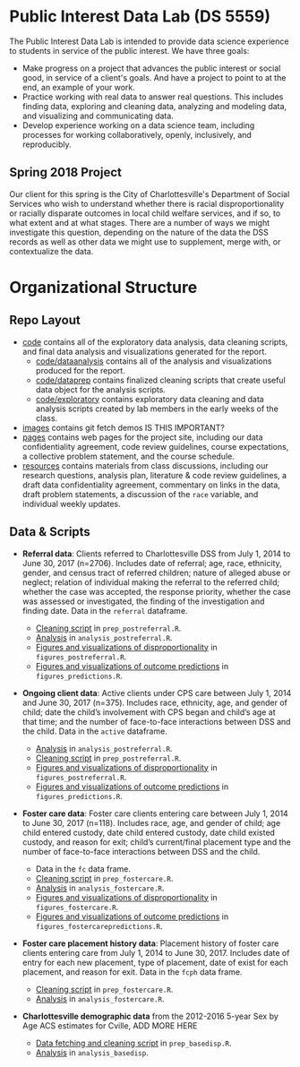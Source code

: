 # Public Interest Data Lab (DS 5559)

The Public Interest Data Lab is intended to provide data science experience to students in service of the public interest. We have three goals:

* Make progress on a project that advances the public interest or social good, in service of a client's goals. And have a project to point to at the end, an example of your work.
* Practice working with real data to answer real questions. This includes finding data, exploring and cleaning data, analyzing and modeling data, and visualizing and communicating data.
* Develop experience working on a data science team, including processes for working collaboratively, openly, inclusively, and reproducibly. 

## Spring 2018 Project

Our client for this spring is the City of Charlottesville's Department of Social Services who wish to understand whether there is racial disproportionality or racially disparate outcomes in local child welfare services, and if so, to what extent and at what stages. There are a number of ways we might investigate this question, depending on the nature of the data the DSS records as well as other data we might use to supplement, merge with, or contextualize the data. 

# Organizational Structure

## Repo Layout

  + [code](https://github.com/datafordemocracy/PublicInterestData2018/blob/master/code) contains all of the exploratory data analysis, data cleaning scripts, and final data analysis and visualizations generated for the report.
    + [code/dataanalysis](https://github.com/datafordemocracy/PublicInterestData2018/tree/master/code/dataanalysis) contains all of the analysis and visualizations produced for the report.
    + [code/dataprep](https://github.com/datafordemocracy/PublicInterestData2018/tree/master/code/dataprep) contains finalized cleaning scripts that create useful data object for the analysis scripts.
    + [code/exploratory](https://github.com/datafordemocracy/PublicInterestData2018/tree/master/code/exploratory) contains exploratory data cleaning and data analysis scripts created by lab members in the early weeks of the class. 
  + [images](https://github.com/datafordemocracy/PublicInterestData2018/blob/master/images) contains git fetch demos IS THIS IMPORTANT?
  + [pages](https://github.com/datafordemocracy/PublicInterestData2018/blob/master/pages) contains web pages for the project site, including our data confidentiality agreement, code review guidelines, course expectations, a collective problem statement, and the course schedule.
  + [resources](https://github.com/datafordemocracy/PublicInterestData2018/blob/master/resources) contains materials from class discussions, including our research questions, analysis plan, literature & code review guidelines, a draft data confidentiality agreement, commentary on links in the data, draft problem statements, a discussion of the `race` variable, and individual weekly updates. 

## Data & Scripts

  + **Referral data**: Clients referred to Charlottesville DSS from July 1, 2014 to June 30, 2017 (n=2706). Includes date of referral; age, race, ethnicity, gender, and census tract of referred children; nature of alleged abuse or neglect; relation of individual making the referral to the referred child; whether the case was accepted, the response priority, whether the case was assessed or investigated, the finding of the investigation and finding date. Data in the `referral` dataframe.
    + [Cleaning script](https://github.com/datafordemocracy/PublicInterestData2018/blob/master/code/dataprep/prep_postreferral.R) in `prep_postreferral.R`.
    + [Analysis](https://github.com/datafordemocracy/PublicInterestData2018/blob/master/code/dataanalysis/analysis_postreferral.R) in `analysis_postreferral.R`.
    + [Figures and visualizations of disproportionality](https://github.com/datafordemocracy/PublicInterestData2018/blob/master/code/dataanalysis/figures_postreferral.R) in `figures_postreferral.R`.
    + [Figures and visualizations of outcome predictions](https://github.com/datafordemocracy/PublicInterestData2018/blob/master/code/dataanalysis/figure_predictions.R) in `figures_predictions.R`.
    
  + **Ongoing client data**: Active clients under CPS care between July 1, 2014 and June 30, 2017 (n=375). Includes race, ethnicity, age, and gender of child; date the child’s involvement with CPS began and child’s age at that time; and the number of face-to-face interactions between DSS and the child. Data in the `active` dataframe.
    + [Analysis](https://github.com/datafordemocracy/PublicInterestData2018/blob/master/code/dataanalysis/analysis_postreferral.R) in `analysis_postreferral.R`.
    + [Cleaning script](https://github.com/datafordemocracy/PublicInterestData2018/blob/master/code/dataprep/prep_postreferral.R) in `prep_postreferral.R`.
    + [Figures and visualizations of disproportionality](https://github.com/datafordemocracy/PublicInterestData2018/blob/master/code/dataanalysis/figures_postreferral.R) in `figures_postreferral.R`.
    + [Figures and visualizations of outcome predictions](https://github.com/datafordemocracy/PublicInterestData2018/blob/master/code/dataanalysis/figure_predictions.R) in `figures_predictions.R`.
    
  + **Foster care data**: Foster care clients entering care between July 1, 2014 to June 30, 2017 (n=118). Includes race, age, and gender of child; age child entered custody, date child entered custody, date child existed custody, and reason for exit; child’s current/final placement type and the number of face-to-face interactions between DSS and the child. 
    + Data in the `fc` data frame.
    + [Cleaning script](https://github.com/datafordemocracy/PublicInterestData2018/blob/master/code/dataprep/prep_fostercare.R) in `prep_fostercare.R`.
    + [Analysis](https://github.com/datafordemocracy/PublicInterestData2018/blob/master/code/dataanalysis/analysis_fostercare.R) in `analysis_fostercare.R`.
    + [Figures and visualizations of disproportionality](https://github.com/datafordemocracy/PublicInterestData2018/blob/master/code/dataanalysis/figures_fostercare.R) in `figures_fostercare.R`.
    + [Figures and visualizations of outcome predictions](https://github.com/datafordemocracy/PublicInterestData2018/blob/master/code/dataanalysis/figure_fostercarepredictions.R) in `figures_fostercarepredictions.R`.
    
  + **Foster care placement history data**: Placement history of foster care clients entering care from July 1, 2014 to June 30, 2017. Includes date of entry for each new placement, type of placement, date of exist for each placement, and reason for exit. Data in the `fcph` data frame.
    + [Cleaning script](https://github.com/datafordemocracy/PublicInterestData2018/blob/master/code/dataprep/prep_fostercare.R) in `prep_fostercare.R`.
    + [Analysis](https://github.com/datafordemocracy/PublicInterestData2018/blob/master/code/dataanalysis/analysis_fostercare.R) in `analysis_fostercare.R`.
    
  + **Charlottesville demographic data** from the 2012-2016 5-year Sex by Age ACS estimates for Cville, ADD MORE HERE
    + [Data fetching and cleaning script](https://github.com/datafordemocracy/PublicInterestData2018/blob/master/code/dataprep/prep_basedisp.R) in `prep_basedisp.R`.
    + [Analysis](https://github.com/datafordemocracy/PublicInterestData2018/blob/master/code/dataanalysis/analysis_basedisp.R) in `analysis_basedisp`.



